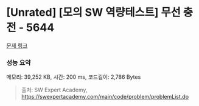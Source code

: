 # [Unrated] [모의 SW 역량테스트] 무선 충전 - 5644 

[문제 링크](https://swexpertacademy.com/main/code/problem/problemDetail.do?contestProbId=AWXRDL1aeugDFAUo) 

### 성능 요약

메모리: 39,252 KB, 시간: 200 ms, 코드길이: 2,786 Bytes



> 출처: SW Expert Academy, https://swexpertacademy.com/main/code/problem/problemList.do